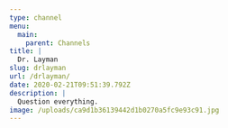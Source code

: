 ```yaml
---
type: channel
menu:
  main:
    parent: Channels
title: |
  Dr. Layman
slug: drlayman
url: /drlayman/
date: 2020-02-21T09:51:39.792Z
description: |
  Question everything.
image: /uploads/ca9d1b36139442d1b0270a5fc9e93c91.jpg
---
```

